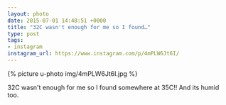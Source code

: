 ```yaml
---
layout: photo
date: 2015-07-01 14:48:51 +0000
title: "32C wasn't enough for me so I found…"
type: post
tags:
- instagram
instagram_url: https://www.instagram.com/p/4mPLW6Jt6I/
---
```


{% picture u-photo img/4mPLW6Jt6I.jpg %}

32C wasn't enough for me so I found somewhere at 35C!! And its humid too.
